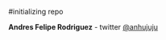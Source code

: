 #initializing repo

**Andres Felipe Rodriguez** - twitter [@anhujuju](https://twitter.com/anhujuju)
